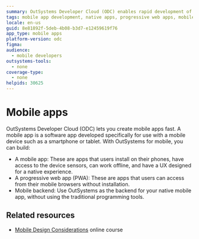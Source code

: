 ```yaml
---
summary: OutSystems Developer Cloud (ODC) enables rapid development of mobile apps, including native apps, PWAs, and mobile backends.
tags: mobile app development, native apps, progressive web apps, mobile backend
locale: en-us
guid: 8e81892f-5deb-4b08-b3d7-e12459619f76
app_type: mobile apps
platform-version: odc
figma:
audience:
  - mobile developers
outsystems-tools:
  - none
coverage-type:
  - none
helpids: 30625
---
```


# Mobile apps

OutSystems Developer Cloud (ODC) lets you create mobile apps fast. A mobile app is a software app developed specifically for use with a mobile device such as a smartphone or tablet. With OutSystems for mobile, you can build:

* A mobile app: These are apps that users install on their phones, have access to the device sensors, can work offline, and have a UX designed for a native experience.
* A progressive web app (PWA): These are apps that users can access from their mobile browsers without installation.
* Mobile backend: Use OutSystems as the backend for your native mobile app, without using the traditional programming tools.

## Related resources

* [Mobile Design Considerations](https://learn.outsystems.com/training/journeys/mobile-design-considerations-463) online course

